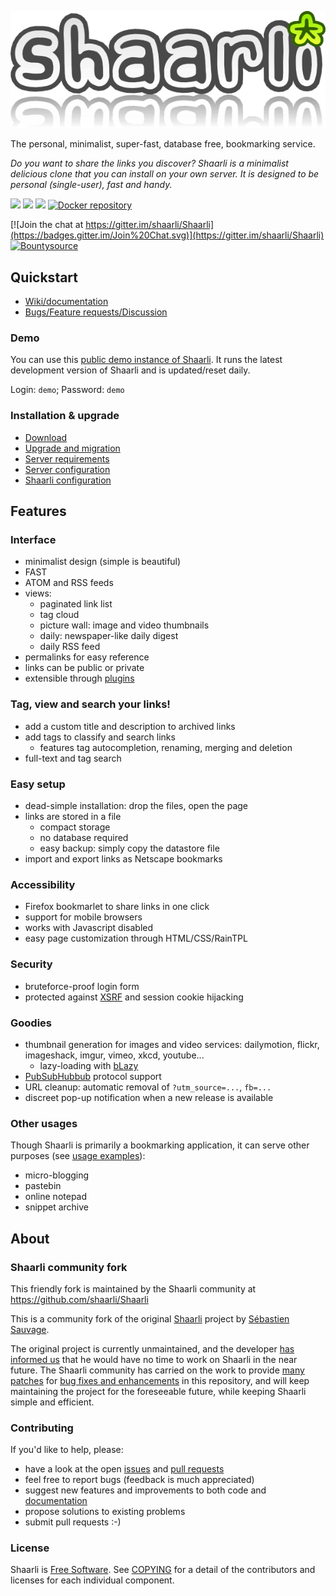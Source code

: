 ![Shaarli logo](doc/images/doc-logo.png)

The personal, minimalist, super-fast, database free, bookmarking service.

_Do you want to share the links you discover?_
_Shaarli is a minimalist delicious clone that you can install on your own server._
_It is designed to be personal (single-user), fast and handy._

[![](https://img.shields.io/travis/shaarli/Shaarli.svg?label=master)](https://travis-ci.org/shaarli/Shaarli)
[![](https://img.shields.io/travis/shaarli/Shaarli/stable.svg?label=stable)](https://travis-ci.org/shaarli/Shaarli)
[![](https://img.shields.io/github/release/shaarli/shaarli.svg)](https://github.com/shaarli/Shaarli/releases/latest/)
[![Docker repository](https://img.shields.io/docker/pulls/shaarli/shaarli.svg)](https://hub.docker.com/r/shaarli/shaarli/)

[![Join the chat at https://gitter.im/shaarli/Shaarli](https://badges.gitter.im/Join%20Chat.svg)](https://gitter.im/shaarli/Shaarli)
[![Bountysource](https://www.bountysource.com/badge/team?team_id=19583&style=bounties_received)](https://www.bountysource.com/teams/shaarli/issues)

## Quickstart
- [Wiki/documentation](https://github.com/shaarli/Shaarli/wiki)
- [Bugs/Feature requests/Discussion](https://github.com/shaarli/Shaarli/issues/)

### Demo
You can use this [public demo instance of Shaarli](http://shaarlidemo.tuxfamily.org/Shaarli).
It runs the latest development version of Shaarli and is updated/reset daily.

Login: `demo`; Password: `demo`

### Installation & upgrade
- [Download](https://github.com/shaarli/Shaarli/wiki/Download)
- [Upgrade and migration](https://github.com/shaarli/Shaarli/wiki/Upgrade-and-migration)
- [Server requirements](https://github.com/shaarli/Shaarli/wiki/Server-requirements)
- [Server configuration](https://github.com/shaarli/Shaarli/wiki/Server-configuration)
- [Shaarli configuration](https://github.com/shaarli/Shaarli/wiki/Shaarli-configuration)

## Features
### Interface
- minimalist design (simple is beautiful)
- FAST
- ATOM and RSS feeds
- views:
    - paginated link list
    - tag cloud
    - picture wall: image and video thumbnails
    - daily: newspaper-like daily digest
    - daily RSS feed
- permalinks for easy reference
- links can be public or private
- extensible through [plugins](https://github.com/shaarli/Shaarli/wiki/Plugins#plugin-usage)

### Tag, view and search your links!
- add a custom title and description to archived links
- add tags to classify and search links
    - features tag autocompletion, renaming, merging and deletion
- full-text and tag search

### Easy setup
- dead-simple installation: drop the files, open the page
- links are stored in a file
    - compact storage
    - no database required
    - easy backup: simply copy the datastore file
- import and export links as Netscape bookmarks

### Accessibility
- Firefox bookmarlet to share links in one click
- support for mobile browsers
- works with Javascript disabled
- easy page customization through HTML/CSS/RainTPL

### Security
- bruteforce-proof login form
- protected against [XSRF](http://en.wikipedia.org/wiki/Cross-site_request_forgery)
and session cookie hijacking

### Goodies
- thumbnail generation for images and video services:
dailymotion, flickr, imageshack, imgur, vimeo, xkcd, youtube...
    - lazy-loading with [bLazy](http://dinbror.dk/blazy/)
- [PubSubHubbub](https://code.google.com/p/pubsubhubbub/) protocol support
- URL cleanup: automatic removal of `?utm_source=...`, `fb=...`
- discreet pop-up notification when a new release is available

### Other usages
Though Shaarli is primarily a bookmarking application, it can serve other purposes
(see [usage examples](https://github.com/shaarli/Shaarli/wiki#usage-examples)):
- micro-blogging
- pastebin
- online notepad
- snippet archive

## About
### Shaarli community fork
This friendly fork is maintained by the Shaarli community at https://github.com/shaarli/Shaarli

This is a community fork of the original [Shaarli](https://github.com/sebsauvage/Shaarli/) project by [Sébastien Sauvage](http://sebsauvage.net/).

The original project is currently unmaintained, and the developer [has informed us](https://github.com/sebsauvage/Shaarli/issues/191)
that he would have no time to work on Shaarli in the near future.
The Shaarli community has carried on the work to provide
[many patches](https://github.com/shaarli/Shaarli/compare/sebsauvage:master...master)
for [bug fixes and enhancements](https://github.com/shaarli/Shaarli/issues?q=is%3Aclosed+)
in this repository, and will keep maintaining the project for the foreseeable future, while keeping Shaarli simple and efficient.

### Contributing
If you'd like to help, please:
- have a look at the open [issues](https://github.com/shaarli/Shaarli/issues)
and [pull requests](https://github.com/shaarli/Shaarli/pulls)
- feel free to report bugs (feedback is much appreciated)
- suggest new features and improvements to both code and [documentation](https://github.com/shaarli/Shaarli/wiki)
- propose solutions to existing problems
- submit pull requests :-)


### License
Shaarli is [Free Software](http://en.wikipedia.org/wiki/Free_software). See [COPYING](COPYING) for a detail of the contributors and licenses for each individual component.
